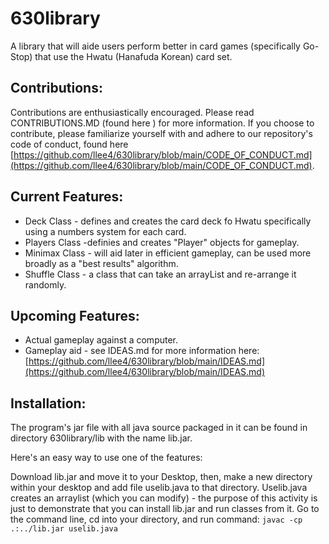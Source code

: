 # 630library

A library that will aide users perform better in card games (specifically Go-Stop) that use the Hwatu (Hanafuda Korean) card set.  

## Contributions:
Contributions are enthusiastically encouraged.  Please read CONTRIBUTIONS.MD (found here []()) for more information.  If you choose to contribute, please familiarize yourself with and adhere to our repository's code of conduct, found here [https://github.com/llee4/630library/blob/main/CODE_OF_CONDUCT.md](https://github.com/llee4/630library/blob/main/CODE_OF_CONDUCT.md).

## Current Features:
- Deck Class - defines and creates the card deck fo Hwatu specifically using a numbers system for each card.  
- Players Class -definies and creates "Player" objects for gameplay.
- Minimax Class - will aid later in efficient gameplay, can be used more broadly as a "best results" algorithm.
- Shuffle Class - a class that can take an arrayList and re-arrange it randomly.  

## Upcoming Features:
- Actual gameplay against a computer.
- Gameplay aid - see IDEAS.md for more information here:  [https://github.com/llee4/630library/blob/main/IDEAS.md](https://github.com/llee4/630library/blob/main/IDEAS.md)

## Installation:
The program's jar file with all java source packaged in it can be found in directory 630library/lib with the name lib.jar.  

Here's an easy way to use one of the features:

Download lib.jar and move it to your Desktop, then, make a new directory within your desktop and add file uselib.java to that directory.  Uselib.java creates an arraylist (which you can modify) - the purpose of this activity is just to demonstrate that you can install lib.jar and run classes from it. 
Go to the command line, cd into your directory, and run command:
`javac -cp .:../lib.jar uselib.java`



